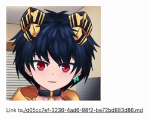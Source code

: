 <img height="254" width="254" src="./.asset_ce02f0c2-aa59-4802-97de-a21c23881d30.jpg" />



Link to[./d05cc7ef-3236-4ad6-98f2-be72bd883d86.md](./d05cc7ef-3236-4ad6-98f2-be72bd883d86.md)&#x20;